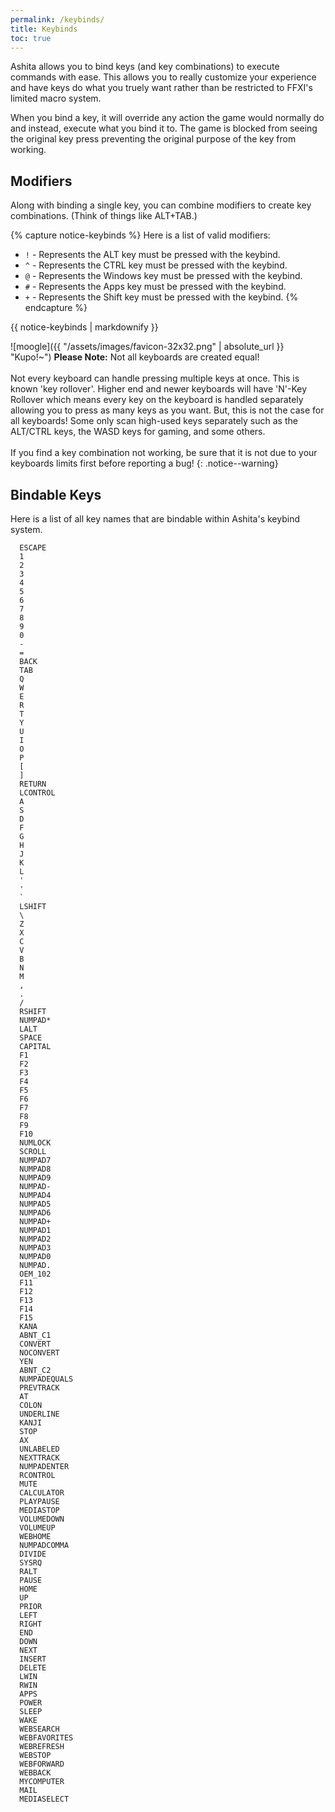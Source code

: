 ```yaml
---
permalink: /keybinds/
title: Keybinds
toc: true
---
```


Ashita allows you to bind keys (and key combinations) to execute commands with ease. This allows you to really customize your experience and have keys do what you truely want rather than be restricted to FFXI's limited macro system. 

When you bind a key, it will override any action the game would normally do and instead, execute what you bind it to. The game is blocked from seeing the original key press preventing the original purpose of the key from working.

## Modifiers

Along with binding a single key, you can combine modifiers to create key combinations. (Think of things like ALT+TAB.)

{% capture notice-keybinds %}
Here is a list of valid modifiers:
  * `!` - Represents the ALT key must be pressed with the keybind.
  * `^` - Represents the CTRL key must be pressed with the keybind.
  * `@` - Represents the Windows key must be pressed with the keybind.
  * `#` - Represents the Apps key must be pressed with the keybind.
  * `+` - Represents the Shift key must be pressed with the keybind.
{% endcapture %}
<div class="notice--info">{{ notice-keybinds | markdownify }}</div>

![moogle]({{ "/assets/images/favicon-32x32.png" | absolute_url }} "Kupo!~") **Please Note:** Not all keyboards are created equal!<br/><br/>
Not every keyboard can handle pressing multiple keys at once. This is known 'key rollover'. Higher end and newer keyboards will have 'N'-Key Rollover which means every key on the keyboard is handled separately allowing you to press as many keys as you want. But, this is not the case for all keyboards! Some only scan high-used keys separately such as the ALT/CTRL keys, the WASD keys for gaming, and some others.<br/><br/>
If you find a key combination not working, be sure that it is not due to your keyboards limits first before reporting a bug!
{: .notice--warning}

## Bindable Keys

Here is a list of all key names that are bindable within Ashita's keybind system.
```
  ESCAPE
  1
  2
  3
  4
  5
  6
  7
  8
  9
  0
  -
  =
  BACK
  TAB
  Q
  W
  E
  R
  T
  Y
  U
  I
  O
  P
  [
  ]
  RETURN
  LCONTROL
  A
  S
  D
  F
  G
  H
  J
  K
  L
  '
  '
  `
  LSHIFT
  \
  Z
  X
  C
  V
  B
  N
  M
  ,
  .
  /
  RSHIFT
  NUMPAD*
  LALT
  SPACE
  CAPITAL
  F1
  F2
  F3
  F4
  F5
  F6
  F7
  F8
  F9
  F10
  NUMLOCK
  SCROLL
  NUMPAD7
  NUMPAD8
  NUMPAD9
  NUMPAD-
  NUMPAD4
  NUMPAD5
  NUMPAD6
  NUMPAD+
  NUMPAD1
  NUMPAD2
  NUMPAD3
  NUMPAD0
  NUMPAD.
  OEM_102
  F11
  F12
  F13
  F14
  F15
  KANA
  ABNT_C1
  CONVERT
  NOCONVERT
  YEN
  ABNT_C2
  NUMPADEQUALS
  PREVTRACK
  AT
  COLON
  UNDERLINE
  KANJI
  STOP
  AX
  UNLABELED
  NEXTTRACK
  NUMPADENTER
  RCONTROL
  MUTE
  CALCULATOR
  PLAYPAUSE
  MEDIASTOP
  VOLUMEDOWN
  VOLUMEUP
  WEBHOME
  NUMPADCOMMA
  DIVIDE
  SYSRQ
  RALT
  PAUSE
  HOME
  UP
  PRIOR
  LEFT
  RIGHT
  END
  DOWN
  NEXT
  INSERT
  DELETE
  LWIN
  RWIN
  APPS
  POWER
  SLEEP
  WAKE
  WEBSEARCH
  WEBFAVORITES
  WEBREFRESH
  WEBSTOP
  WEBFORWARD
  WEBBACK
  MYCOMPUTER
  MAIL
  MEDIASELECT
  ```